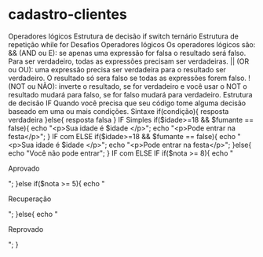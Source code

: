 # cadastro-clientes
Operadores lógicos
Estrutura de decisão
if
switch
ternário
Estrutura de repetição
while
for
Desafios
Operadores lógicos
Os operadores lógicos são:
&& (AND ou E): se apenas uma expressão for falsa o resultado será falso. Para ser verdadeiro, todas as expressões precisam ser verdadeiras.
|| (OR ou OU): uma expressão precisa ser verdadeira para o resultado ser verdadeiro. O resultado só sera falso se todas as expressões forem falso.
! (NOT ou NÃO): inverte o resultado, se for verdadeiro e você usar o NOT o resultado mudará para falso, se for falso mudará para verdadeiro.
Estrutura de decisão
IF
Quando você precisa que seu código tome alguma decisão baseado em uma ou mais condições.
Sintaxe
if(condição){
    resposta verdadeira
}else{
    resposta falsa
}
IF Simples
if($idade>=18 && $fumante == false){
    echo "<p>Sua idade é $idade </p>";
    echo "<p>Pode entrar na festa</p>";
}
IF com ELSE
if($idade>=18 && $fumante == false){
    echo "<p>Sua idade é $idade </p>";
    echo "<p>Pode entrar na festa</p>";
}else{
    echo "Você não pode entrar";
}
IF com ELSE IF
if($nota >= 8){
    echo "<p>Aprovado</p>";
}else if($nota >= 5){
    echo "<p>Recuperação</p>";
}else{
    echo "<p>Reprovado</p>";
}